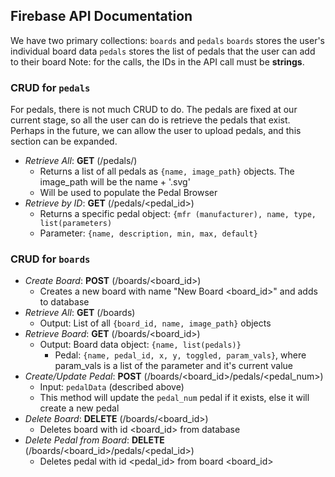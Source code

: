 ## Firebase API Documentation
We have two primary collections: `boards` and `pedals`
`boards` stores the user's individual board data
`pedals` stores the list of pedals that the user can add to their board 
Note: for the calls, the IDs in the API call must be **strings**.
### CRUD for `pedals`
For pedals, there is not much CRUD to do. The pedals are fixed at our current stage, so all the user can do is retrieve the pedals that exist. Perhaps in the future, we can allow the user to upload pedals, and this section can be expanded.
- *Retrieve All*: **GET** (/pedals/)
	- Returns a list of all pedals as `{name, image_path}` objects. The image_path will be the name +  '.svg'
	- Will be used to populate the Pedal Browser
- *Retrieve by ID*: **GET** (/pedals/<pedal_id>)
	- Returns a specific pedal object: `{mfr (manufacturer), name, type, list(parameters)`
	- Parameter: `{name, description, min, max, default} `

### CRUD for `boards` 
-  *Create Board*: **POST** (/boards/<board_id>)
	- Creates a new board with name "New Board <board_id>" and adds to database
- *Retrieve All*: **GET** (/boards)
	- Output: List of all `{board_id, name, image_path}` objects 
- *Retrieve Board*: **GET** (/boards/<board_id>)
	- Output: Board data object: `{name, list(pedals)}`
		- Pedal: `{name, pedal_id, x, y, toggled, param_vals}`, where param_vals is a list of the parameter and it's current value
- *Create/Update Pedal*: **POST** (/boards/<board_id>/pedals/<pedal_num>)
	- Input: `pedalData` (described above)
	- This method will update the `pedal_num` pedal if it exists, else it will create a new 	pedal 
- *Delete Board*: **DELETE** (/boards/<board_id>)
	- Deletes board with id <board_id> from database
- *Delete Pedal from Board*: **DELETE** (/boards/<board_id>/pedals/<pedal_id>)
	- Deletes pedal with id <pedal_id> from board <board_id>